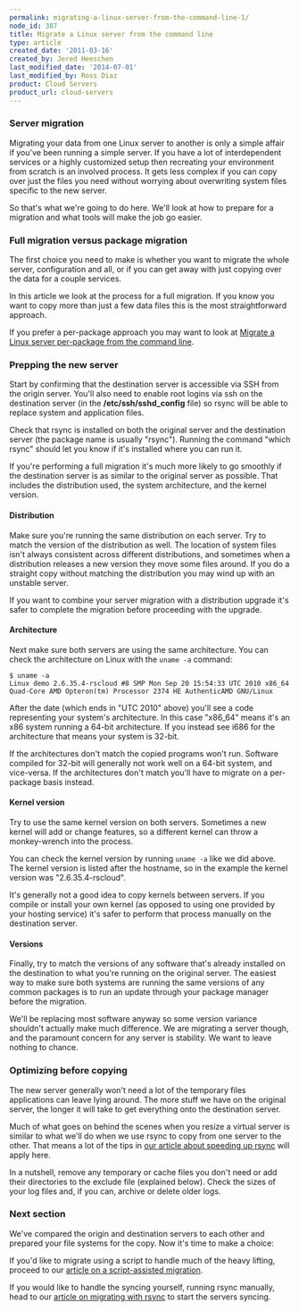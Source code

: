 ```yaml
---
permalink: migrating-a-linux-server-from-the-command-line-1/
node_id: 387
title: Migrate a Linux server from the command line
type: article
created_date: '2011-03-16'
created_by: Jered Heeschen
last_modified_date: '2014-07-01'
last_modified_by: Ross Diaz
product: Cloud Servers
product_url: cloud-servers
---
```


### Server migration

Migrating your data from one Linux server to another is only a simple
affair if you've been running a simple server. If you have a lot of
interdependent services or a highly customized setup then recreating
your environment from scratch is an involved process. It gets less
complex if you can copy over just the files you need without worrying
about overwriting system files specific to the new server.

So that's what we're going to do here. We'll look at how to prepare for
a migration and what tools will make the job go easier.

### Full migration versus package migration

The first choice you need to make is whether you want to migrate the
whole server, configuration and all, or if you can get away with just
copying over the data for a couple services.

In this article we look at the process for a full migration. If you know
you want to copy more than just a few data files this is the most
straightforward approach.

If you prefer a per-package approach you may want to look at [Migrate a Linux server per-package from the command line](/how-to/migrating-a-linux-server-from-the-command-line-2).

### Prepping the new server

Start by confirming that the destination server is accessible via SSH
from the origin server. You'll also need to enable root logins via ssh
on the destination server (in the **/etc/ssh/sshd_config** file) so rsync
will be able to replace system and application files.

Check that rsync is installed on both the original server and the
destination server (the package name is usually "rsync"). Running the
command "which rsync" should let you know if it's installed where you
can run it.

If you're performing a full migration it's much more likely to go
smoothly if the destination server is as similar to the original server
as possible. That includes the distribution used, the system
architecture, and the kernel version.

#### Distribution

Make sure you're running the same distribution on each server. Try to
match the version of the distribution as well. The location of system
files isn't always consistent across different distributions, and
sometimes when a distribution releases a new version they move some
files around. If you do a straight copy without matching the
distribution you may wind up with an unstable server.

If you want to combine your server migration with a distribution upgrade
it's safer to complete the migration before proceeding with the upgrade.

#### Architecture

Next make sure both servers are using the same architecture. You can
check the architecture on Linux with the `uname -a` command:

    $ uname -a
    Linux demo 2.6.35.4-rscloud #8 SMP Mon Sep 20 15:54:33 UTC 2010 x86_64 Quad-Core AMD Opteron(tm) Processor 2374 HE AuthenticAMD GNU/Linux

After the date (which ends in "UTC 2010" above) you'll see a code
representing your system's architecture. In this case "x86_64" means
it's an x86 system running a 64-bit architecture. If you instead see
i686 for the architecture that means your system is 32-bit.

If the architectures don't match the copied programs won't run. Software
compiled for 32-bit will generally not work well on a 64-bit system, and
vice-versa. If the architectures don't match you'll have to migrate on a
per-package basis instead.

#### Kernel version

Try to use the same kernel version on both servers. Sometimes a new
kernel will add or change features, so a different kernel can throw a
monkey-wrench into the process.

You can check the kernel version by running `uname -a` like we did
above. The kernel version is listed after the hostname, so in the
example the kernel version was "2.6.35.4-rscloud".

It's generally not a good idea to copy kernels between servers. If you
compile or install your own kernel (as opposed to using one provided by
your hosting service) it's safer to perform that process manually on the
destination server.

#### Versions

Finally, try to match the versions of any software that's already
installed on the destination to what you're running on the original
server. The easiest way to make sure both systems are running the same
versions of any common packages is to run an update through your package
manager before the migration.

We'll be replacing most software anyway so some version variance
shouldn't actually make much difference. We are migrating a server
though, and the paramount concern for any server is stability. We want
to leave nothing to chance.

### Optimizing before copying

The new server generally won't need a lot of the temporary files
applications can leave lying around. The more stuff we have on the
original server, the longer it will take to get everything onto the
destination server.

Much of what goes on behind the scenes when you resize a virtual server
is similar to what we'll do when we use rsync to copy from one server to
the other. That means a lot of the tips in [our article about speeding up rsync](/how-to/speed-up-rsync-when-migrating-a-linux-server-from-the-command-line)
will apply here.

In a nutshell, remove any temporary or cache files you don't need or add
their directories to the exclude file (explained below). Check the sizes
of your log files and, if you can, archive or delete older logs.

### Next section

We've compared the origin and destination servers to each other and
prepared your file systems for the copy. Now it's time to make a choice:

If you'd like to migrate using a script to handle much of the heavy
lifting, proceed to our [article on a script-assisted migration](/how-to/migrating-a-linux-server-from-the-command-line-scripted "Migrating a Linux server from the command line - Scripted").

If you would like to handle the syncing yourself, running rsync manually,
head to our [article on migrating with rsync](/how-to/migrating-a-linux-server-from-the-command-line-2)
to start the servers syncing.
